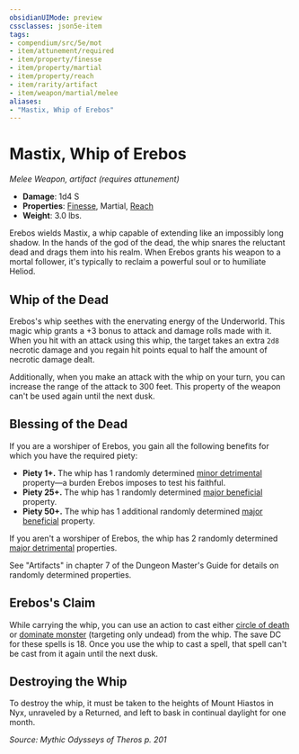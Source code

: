 ```yaml
---
obsidianUIMode: preview
cssclasses: json5e-item
tags:
- compendium/src/5e/mot
- item/attunement/required
- item/property/finesse
- item/property/martial
- item/property/reach
- item/rarity/artifact
- item/weapon/martial/melee
aliases: 
- "Mastix, Whip of Erebos"
---
```

# Mastix, Whip of Erebos
*Melee Weapon, artifact (requires attunement)*  

- **Damage**: 1d4 S
- **Properties**: [Finesse](_item-properties.md#Finesse), Martial, [Reach](_item-properties.md#Reach)
- **Weight**: 3.0 lbs.

Erebos wields Mastix, a whip capable of extending like an impossibly long shadow. In the hands of the god of the dead, the whip snares the reluctant dead and drags them into his realm. When Erebos grants his weapon to a mortal follower, it's typically to reclaim a powerful soul or to humiliate Heliod.

## Whip of the Dead

Erebos's whip seethes with the enervating energy of the Underworld. This magic whip grants a +3 bonus to attack and damage rolls made with it. When you hit with an attack using this whip, the target takes an extra `2d8` necrotic damage and you regain hit points equal to half the amount of necrotic damage dealt.

Additionally, when you make an attack with the whip on your turn, you can increase the range of the attack to 300 feet. This property of the weapon can't be used again until the next dusk.

## Blessing of the Dead

If you are a worshiper of Erebos, you gain all the following benefits for which you have the required piety:

- **Piety 1+.** The whip has 1 randomly determined [minor detrimental](artifact-properties-minor-detrimental-properties.md) property—a burden Erebos imposes to test his faithful.  
- **Piety 25+.** The whip has 1 randomly determined [major beneficial](artifact-properties-major-beneficial-properties.md) property.  
- **Piety 50+.** The whip has 1 additional randomly determined [major beneficial](artifact-properties-major-beneficial-properties.md) property.  

If you aren't a worshiper of Erebos, the whip has 2 randomly determined [major detrimental](artifact-properties-major-detrimental-properties.md) properties.

See "Artifacts" in chapter 7 of the Dungeon Master's Guide for details on randomly determined properties.

## Erebos's Claim

While carrying the whip, you can use an action to cast either [circle of death](circle-of-death.md) or [dominate monster](dominate-monster.md) (targeting only undead) from the whip. The save DC for these spells is 18. Once you use the whip to cast a spell, that spell can't be cast from it again until the next dusk.

## Destroying the Whip

To destroy the whip, it must be taken to the heights of Mount Hiastos in Nyx, unraveled by a Returned, and left to bask in continual daylight for one month.

*Source: Mythic Odysseys of Theros p. 201*